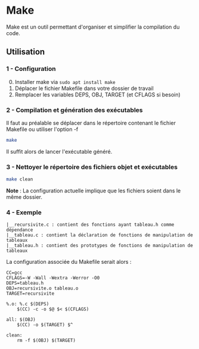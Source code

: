 # Make

Make est un outil permettant d'organiser et simplifier la compilation du code.

## Utilisation

### 1 - Configuration

0. Installer make via ```sudo apt install make```
1. Déplacer le fichier Makefile dans votre dossier de travail
2. Remplacer les variables DEPS, OBJ, TARGET (et CFLAGS si besoin)

### 2 - Compilation et génération des exécutables
Il faut au préalable se déplacer dans le répertoire contenant le fichier Makefile ou utiliser l'option -f
```bash
make
```
Il suffit alors de lancer l'exécutable généré.

### 3 - Nettoyer le répertoire des fichiers objet et exécutables
```bash
make clean
```


**Note** : La configuration actuelle implique que les fichiers soient dans le même dossier.

### 4 - Exemple
```
|__recursivite.c : contient des fonctions ayant tableau.h comme dépendance
|__tableau.c : contient la déclaration de fonctions de manipulation de tableaux
|__tableau.h : contient des prototypes de fonctions de manipulation de tableaux
```

La configuration associée du Makefile serait alors :
```
CC=gcc
CFLAGS=-W -Wall -Wextra -Werror -O0
DEPS=tableau.h
OBJ=recursivite.o tableau.o
TARGET=recursivite

%.o: %.c $(DEPS)
	$(CC) -c -o $@ $< $(CFLAGS)

all: $(OBJ)
	$(CC) -o $(TARGET) $^

clean:
	rm -f $(OBJ) $(TARGET)
```